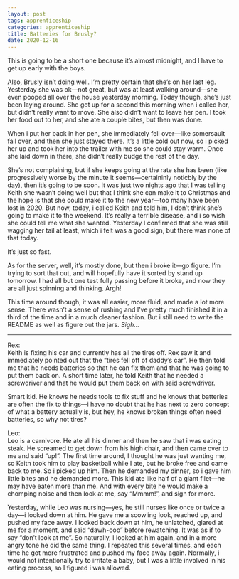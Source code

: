 ```yaml
---
layout: post 
tags: apprenticeship
categories: apprenticeship
title: Batteries for Brusly?
date: 2020-12-16
---
```


This is going to be a short one because it’s almost midnight, and I have to get up early with the boys.  

Also, Brusly isn’t doing well.  I’m pretty certain that she’s on her last leg.  Yesterday she was ok—not great, but was at least walking around—she even pooped all over the house yesterday morning.  Today though, she’s just been laying around.  She got up for a second this morning when i called her, but didn’t really want to move.  She also didn’t want to leave her pen.  I took her food out to her, and she ate a couple bites, but then was done.  

When i put her back in her pen, she immediately fell over—like somersault fall over, and then she just stayed there.  It’s a little cold out now, so i picked her up and took her into the trailer with me so she could stay warm.  Once she laid down in there, she didn’t really budge the rest of the day.  

She’s not complaining, but if she keeps going at the rate she has been (like progressively worse by the minute it seems—certaininly noticbly by the day), then it’s going to be soon.  It was just two nights ago that I was telling Keith she wasn’t doing well but that I think she can make it to Christmas and the hope is that she could make it to the new year—too many have been lost in 2020.  But now, today, i called Keith and told him, I don’t think she’s going to make it to the weekend.  It’s really a terrible disease, and i so wish she could tell me what she wanted.  Yesterday I confirmed that she was still wagging her tail at least, which i felt was a good sign, but there was none of that today.

It’s just so fast.  

As for the server, well, it’s mostly done, but then i broke it—go figure.  I’m trying to sort that out, and will hopefully have it sorted by stand up tomorrow.  I had all but one test fully passing before it broke, and now they are all just spinning and thinking. Argh!

This time around though, it was all easier, more fluid, and made a lot more sense.  There wasn’t a sense of rushing and I’ve pretty much finished it in a third of the time and in a much cleaner fashion.  But i still need to write the README as well as figure out the jars.  *Sigh…*


***
Rex:  
Keith is fixing his car and currently has all the tires off.  Rex saw it and immediately pointed out that the “tires fell off of daddy’s car”. He then told me that he needs batteries so that he can fix them and that he was going to put them back on.  A short time later, he told Keith that he needed a screwdriver and that he would put them back on with said screwdriver.

Smart kid.  He knows he needs tools to fix stuff and he knows that batteries are often the fix to things—i have no doubt that he has next to zero concept of what a battery actually is, but hey, he knows broken things often need batteries, so why not tires?

Leo:  
Leo is a carnivore.  He ate all his dinner and then he saw that i was eating steak.  He screamed to get down from his high chair, and then came over to me and said “up!”.  The first time around, I thought he was just wanting me, so Keith took him to play basketball while I ate, but he broke free and came back to me.  So i picked up him.  Then he demanded my dinner, so i gave him little bites and he demanded more.  This kid ate like half of a giant filet—he may have eaten more than me.  And with every bite he would make a chomping noise and then look at me, say “Mmmm!”, and sign for more.

Yesterday, while Leo was nursing—yes, he still nurses like once or twice a day—i looked down at him.  He gave me a scowling look, reached up, and pushed my face away.  I looked back down at him, he unlatched, glared at me for a moment, and said “dawh-ooo” before rewatching.  It was as if to say “don’t look at me”.  So naturally, I looked at him again, and in a more angry tone he did the same thing.  I repeated this several times, and each time he got more frustrated and pushed my face away again.  Normally, i would not intentionally try to irritate a baby, but I was a little involved in his eating process, so I figured i was allowed.
